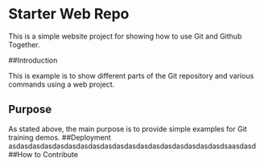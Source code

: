 # Starter Web Repo

This is a simple website project for showing how to use Git and Github Together.

##Introduction

This is example is to show different parts of the Git repository and various commands using a web project.
## Purpose
As stated above, the main purpose is to provide simple examples for Git training demos.
##Deployment
asdasdasdasdasdasdasdasdasdasdasdasdasdasdasdasdasdasdsaasdasd
##How to Contribute

